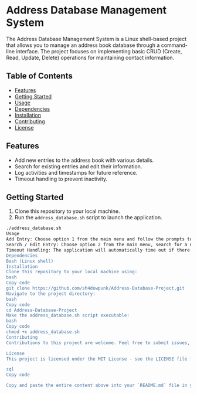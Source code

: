 # Address Database Management System

The Address Database Management System is a Linux shell-based project that allows you to manage an address book database through a command-line interface. The project focuses on implementing basic CRUD (Create, Read, Update, Delete) operations for maintaining contact information.

## Table of Contents

- [Features](#features)
- [Getting Started](#getting-started)
- [Usage](#usage)
- [Dependencies](#dependencies)
- [Installation](#installation)
- [Contributing](#contributing)
- [License](#license)

## Features

- Add new entries to the address book with various details.
- Search for existing entries and edit their information.
- Log activities and timestamps for future reference.
- Timeout handling to prevent inactivity.

## Getting Started

1. Clone this repository to your local machine.
2. Run the `address_database.sh` script to launch the application.

```bash
./address_database.sh
Usage
Add Entry: Choose option 1 from the main menu and follow the prompts to add a new entry.
Search / Edit Entry: Choose option 2 from the main menu, search for a name, and follow the prompts to edit or view an entry.
Timeout Handling: The application will automatically time out if there's no input for 10 seconds.
Dependencies
Bash (Linux shell)
Installation
Clone this repository to your local machine using:
bash
Copy code
git clone https://github.com/sh4dowpunk/Address-Database-Project.git
Navigate to the project directory:
bash
Copy code
cd Address-Database-Project
Make the address_database.sh script executable:
bash
Copy code
chmod +x address_database.sh
Contributing
Contributions to this project are welcome. Feel free to submit issues, feature requests, and pull requests.

License
This project is licensed under the MIT License - see the LICENSE file for details.

sql
Copy code

Copy and paste the entire content above into your `README.md` file in your GitHub repository. Replace `sh4dowpunk` with your actual GitHub username and customize any other information as needed to match your project's specifics.




